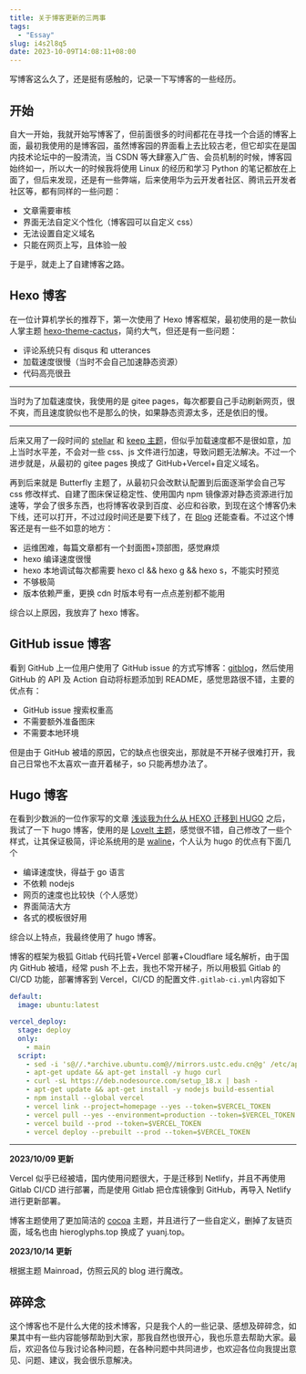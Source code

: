```yaml
---
title: 关于博客更新的三两事
tags: 
  - "Essay"
slug: i4s2l8q5
date: 2023-10-09T14:08:11+08:00
---
```


写博客这么久了，还是挺有感触的，记录一下写博客的一些经历。

<!--more-->

## 开始

自大一开始，我就开始写博客了，但前面很多的时间都花在寻找一个合适的博客上面，最初我使用的是博客园，虽然博客园的界面看上去比较古老，但它却实在是国内技术论坛中的一股清流，当 CSDN 等大肆塞入广告、会员机制的时候，博客园始终如一，所以大一的时候我将使用 Linux 的经历和学习 Python 的笔记都放在上面了，但后来发现，还是有一些弊端，后来使用华为云开发者社区、腾讯云开发者社区等，都有同样的一些问题：

- 文章需要审核
- 界面无法自定义个性化（博客园可以自定义 css）
- 无法设置自定义域名
- 只能在网页上写，且体验一般

于是乎，就走上了自建博客之路。

## Hexo 博客

在一位计算机学长的推荐下，第一次使用了 Hexo 博客框架，最初使用的是一款仙人掌主题 [hexo-theme-cactus](https://github.com/probberechts/hexo-theme-cactus)，简约大气，但还是有一些问题：

- 评论系统只有 disqus 和 utterances
- 加载速度很慢（当时不会自己加速静态资源）
- 代码高亮很丑

---

当时为了加载速度快，我使用的是 gitee pages，每次都要自己手动刷新网页，很不爽，而且速度貌似也不是那么的快，如果静态资源太多，还是依旧的慢。

---

后来又用了一段时间的 [stellar](https://xaoxuu.com/wiki/stellar/) 和 [keep 主题](https://github.com/XPoet/hexo-theme-keep)，但似乎加载速度都不是很如意，加上当时水平差，不会对一些 css、js 文件进行加速，导致问题无法解决。不过一个进步就是，从最初的 gitee pages 换成了 GitHub+Vercel+自定义域名。

再到后来就是 Butterfly 主题了，从最初只会改默认配置到后面逐渐学会自己写 css 修改样式、自建了图床保证稳定性、使用国内 npm 镜像源对静态资源进行加速等，学会了很多东西，也将博客收录到百度、必应和谷歌，到现在这个博客仍未下线，还可以打开，不过过段时间还是要下线了，在 [Blog](https://blog.hieroglyphs.top/) 还能查看。不过这个博客还是有一些不如意的地方：

- 运维困难，每篇文章都有一个封面图+顶部图，感觉麻烦
- hexo 编译速度很慢
- hexo 本地调试每次都需要 hexo cl && hexo g && hexo s，不能实时预览
- 不够极简
- 版本依赖严重，更换 cdn 时版本号有一点点差别都不能用

综合以上原因，我放弃了 hexo 博客。

## GitHub issue 博客

看到 GitHub 上一位用户使用了 GitHub issue 的方式写博客：[gitblog](gitblog)，然后使用 GitHub 的 API 及 Action 自动将标题添加到 README，感觉思路很不错，主要的优点有：

- GitHub issue 搜索权重高
- 不需要额外准备图床
- 不需要本地环境

但是由于 GitHub 被墙的原因，它的缺点也很突出，那就是不开梯子很难打开，我自己日常也不太喜欢一直开着梯子，so 只能再想办法了。

## Hugo 博客

在看到少数派的一位作家写的文章 [浅谈我为什么从 HEXO 迁移到 HUGO](https://sspai.com/post/59904#!) 之后，我试了一下 hugo 博客，使用的是 [LoveIt 主题](https://hugoloveit.com/zh-cn/about/)，感觉很不错，自己修改了一些个样式，让其保证极简，评论系统用的是 [waline](https://waline.js.org/)，个人认为 hugo 的优点有下面几个

- 编译速度快，得益于 go 语言
- 不依赖 nodejs
- 网页的速度也比较快（个人感觉）
- 界面简洁大方
- 各式的模板很好用

综合以上特点，我最终使用了 hugo 博客。

博客的框架为极狐 Gitlab 代码托管+Vercel 部署+Cloudflare 域名解析，由于国内 GitHub 被墙，经常 push 不上去，我也不常开梯子，所以用极狐 Gitlab 的 CI/CD 功能，部署博客到 Vercel，CI/CD 的配置文件`.gitlab-ci.yml`内容如下

```yml
default:
  image: ubuntu:latest

vercel_deploy:
  stage: deploy
  only:
    - main
  script:
    - sed -i 's@//.*archive.ubuntu.com@//mirrors.ustc.edu.cn@g' /etc/apt/sources.list
    - apt-get update && apt-get install -y hugo curl
    - curl -sL https://deb.nodesource.com/setup_18.x | bash -
    - apt-get update && apt-get install -y nodejs build-essential
    - npm install --global vercel
    - vercel link --project=homepage --yes --token=$VERCEL_TOKEN
    - vercel pull --yes --environment=production --token=$VERCEL_TOKEN
    - vercel build --prod --token=$VERCEL_TOKEN
    - vercel deploy --prebuilt --prod --token=$VERCEL_TOKEN
```

---

**2023/10/09 更新**

Vercel 似乎已经被墙，国内使用问题很大，于是迁移到 Netlify，并且不再使用 Gitlab CI/CD 进行部署，而是使用 Gitlab 把仓库镜像到 GitHub，再导入 Netlify 进行更新部署。

博客主题使用了更加简洁的 [cocoa](https://github.com/nishanths/cocoa-hugo-theme) 主题，并且进行了一些自定义，删掉了友链页面，域名也由 hieroglyphs.top 换成了 yuanj.top。

**2023/10/14 更新**

根据主题 Mainroad，仿照云风的 blog 进行魔改。

## 碎碎念

这个博客也不是什么大佬的技术博客，只是我个人的一些记录、感想及碎碎念，如果其中有一些内容能够帮助到大家，那我自然也很开心，我也乐意去帮助大家。最后，欢迎各位与我讨论各种问题，在各种问题中共同进步，也欢迎各位向我提出意见、问题、建议，我会很乐意解决。